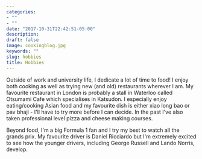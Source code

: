 ```yaml
---
categories:
- ""
- ""
date: "2017-10-31T22:42:51-05:00"
description: 
draft: false
image: cookingblog.jpg
keywords: ""
slug: hobbies
title: Hobbies
---
```

Outside of work and university life, I dedicate a lot of time to food! I enjoy both cooking as well as trying new (and old) restaurants wherever I am. My favourite restaurant in London is probably a stall in Waterloo called Otsumami Cafe which specialises in Katsudon. I especially enjoy eating/cooking Asian food and my favourite dish is either xiao long bao or pav bhaji - I'll have to try more before I can decide. In the past I've also taken professional level pizza and cheese making courses.

Beyond food, I'm a big Formula 1 fan and I try my best to watch all the grands prix. My favourite driver is Daniel Ricciardo but I'm extremely excited to see how the younger drivers, including George Russell and Lando Norris, develop.